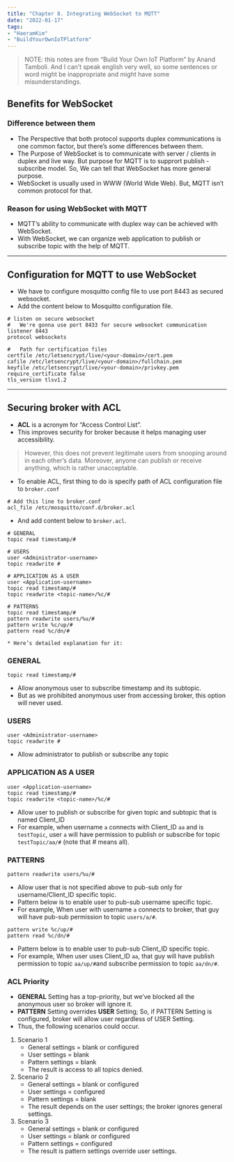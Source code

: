 ```yaml
---
title: "Chapter 8. Integrating WebSocket to MQTT"
date: "2022-01-17"
tags:
- "HaeramKim"
- "BuildYourOwnIoTPlatform"
---
```

> NOTE: this notes are from “Build Your Own IoT Platform” by Anand Tamboli. And I can’t speak english very well, so some sentences or word might be inappropriate and might have some misunderstandings.  

## Benefits for WebSocket
### Difference between them
* The Perspective that both protocol supports duplex communications is one common factor, but there’s some differences between them.
* The Purpose of WebSocket is to communicate with server / clients in duplex and live way. But purpose for MQTT is to supprort publish - subscribe model. So, We can tell that WebSocket has more general purpose.
* WebSocket is usually used in WWW (World Wide Web). But, MQTT isn’t common protocol for that.
### Reason for using WebSocket with MQTT
* MQTT’s ability to communicate with duplex way can be achieved with WebSocket. 
* With WebSocket, we can organize web application to publish or subscribe topic with the help of MQTT.
- - - -
## Configuration for MQTT to use WebSocket
* We have to configure mosquitto config file to use port 8443 as secured websocket.
* Add the content below to Mosquitto configuration file.
```
# listen on secure websocket
#   We're gonna use port 8433 for secure websocket communication
listener 8443
protocol websockets

#   Path for certification files
certfile /etc/letsencrypt/live/<your-domain>/cert.pem
cafile /etc/letsencrypt/live/<your-domain>/fullchain.pem
keyfile /etc/letsencrypt/live/<your-domain>/privkey.pem
require_certificate false
tls_version tlsv1.2
```
- - - -
## Securing broker with ACL
* **ACL** is a acronym for “Access Control List”.
* This improves security for broker because it helps managing user accessibility.
> However, this does not prevent legitimate users from snooping around in each other’s data. Moreover, anyone can publish or receive anything, which is rather unacceptable.   
* To enable ACL, first thing to do is specify path of ACL configuration file to `broker.conf`
```
# Add this line to broker.conf
acl_file /etc/mosquitto/conf.d/broker.acl
```
* And add content below to `broker.acl`.
```
# GENERAL
topic read timestamp/#

# USERS
user <Administrator-username>
topic readwrite #

# APPLICATION AS A USER
user <Application-username>
topic read timestamp/#
topic readwrite <topic-name>/%c/#

# PATTERNS
topic read timestamp/#
pattern readwrite users/%u/#
pattern write %c/up/#
pattern read %c/dn/#
```
	* Here’s detailed explanation for it:
### GENERAL
```
topic read timestamp/#
```
* Allow anonymous user to subscribe timestamp and its subtopic.
* But as we prohibited anonymous user from accessing broker, this option will never used.
### USERS
```
user <Administrator-username>
topic readwrite #
```
* Allow administrator to publish or subscribe any topic
### APPLICATION AS A USER
```
user <Application-username>
topic read timestamp/#
topic readwrite <topic-name>/%c/#
```
* Allow user to publish or subscribe for given topic and subtopic that is named Client_ID
* For example, when username `a` connects with Client_ID `aa` and <topic-name> is `testTopic`, user `a` will have permission to publish or subscribe for topic `testTopic/aa/#` (note that # means all).
### PATTERNS
```
pattern readwrite users/%u/#
```
* Allow user that is not specified above to pub-sub only for username/Client_ID specific topic.
* Pattern below is to enable user to pub-sub username specific topic.
* For example, When user with username `a` connects to broker, that guy will have pub-sub permission to topic `users/a/#`.
```
pattern write %c/up/#
pattern read %c/dn/#
```
* Pattern below is to enable user to pub-sub Client_ID specific topic.
* For example, When user uses Client_ID `aa`, that guy will have publish permission to topic `aa/up/#`and subscribe permission to topic `aa/dn/#`.
### ACL Priority
* **GENERAL** Setting has a top-priority, but we’ve blocked all the anonymous user so broker will ignore it.
* **PATTERN** Setting overrides **USER** Setting; So, if PATTERN Setting is configured, broker will allow user regardless of USER Setting.
* Thus, the following scenarios could occur.
1. Scenario 1
	* General settings = blank or configured 
	* User settings = blank 
	* Pattern settings = blank 
	* The result is access to all topics denied. 
2. Scenario 2 
	* General settings = blank or configured 
	* User settings = configured 
	* Pattern settings = blank 
	* The result depends on the user settings; the broker ignores general settings. 
3. Scenario 3 
	* General settings = blank or configured 
	* User settings = blank or configured 
	* Pattern settings = configured 
	* The result is pattern settings override user settings. 
